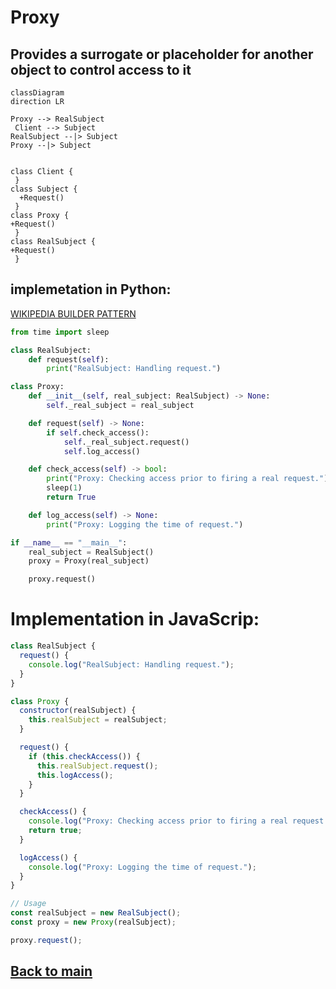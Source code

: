 # Proxy
Provides a surrogate or placeholder for another object to control access to it
---
```mermaid
classDiagram
direction LR

Proxy --> RealSubject
 Client --> Subject
RealSubject --|> Subject
Proxy --|> Subject


class Client {
 }
class Subject {
  +Request()
 }
class Proxy {
+Request()
 }
class RealSubject {
+Request()
 }
```
## implemetation in Python:
<a href="" target="_blank">WIKIPEDIA BUILDER PATTERN</a>
```python
from time import sleep

class RealSubject:
    def request(self):
        print("RealSubject: Handling request.")

class Proxy:
    def __init__(self, real_subject: RealSubject) -> None:
        self._real_subject = real_subject

    def request(self) -> None:
        if self.check_access():
            self._real_subject.request()
            self.log_access()

    def check_access(self) -> bool:
        print("Proxy: Checking access prior to firing a real request.")
        sleep(1)
        return True

    def log_access(self) -> None:
        print("Proxy: Logging the time of request.")

if __name__ == "__main__":
    real_subject = RealSubject()
    proxy = Proxy(real_subject)

    proxy.request()

```
# Implementation in JavaScrip:

```js
class RealSubject {
  request() {
    console.log("RealSubject: Handling request.");
  }
}

class Proxy {
  constructor(realSubject) {
    this.realSubject = realSubject;
  }

  request() {
    if (this.checkAccess()) {
      this.realSubject.request();
      this.logAccess();
    }
  }

  checkAccess() {
    console.log("Proxy: Checking access prior to firing a real request.");
    return true;
  }

  logAccess() {
    console.log("Proxy: Logging the time of request.");
  }
}

// Usage
const realSubject = new RealSubject();
const proxy = new Proxy(realSubject);

proxy.request();

```

## [Back to main](../readme.md)